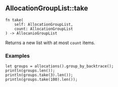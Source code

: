 ## AllocationGroupList::take

```rhai
fn take(
    self: AllocationGroupList,
    count: AllocationGroupList
) -> AllocanioGroupList
```

Returns a new list with at most `count` items.

### Examples

```rhai,%run
let groups = allocations().group_by_backtrace();
println(groups.len());
println(groups.take(3).len());
println(groups.take(100).len());
```
